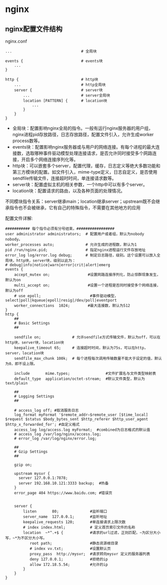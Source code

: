 # nginx
## nginx配置文件结构

nginx.conf

```nginx
...                               # 全局块

events {                          # events块
	...
}

http {                            # http块
	...                           # http全局块
	server {                      # server块
		...                       # server全局块
		location [PATTERN] {      # location块
			...
		}
	}
}
```

- 全局块：配置影响nginx全局的指令。一般有运行nginx服务器的用户组，nginx进程pid存放路径，日志存放路径，配置文件引入，允许生成worker process数等。
- events块：配置影响nginx服务器或与用户的网络连接。有每个进程的最大连接数，选取哪种事件驱动模型处理连接请求，是否允许同时接受多个网路连接，开启多个网络连接序列化等。
- http块：可以嵌套多个server，配置代理，缓存，日志定义等绝大多数功能和第三方模块的配置。如文件引入，mime-type定义，日志自定义，是否使用sendfile传输文件，连接超时时间，单连接请求数等。
- server块：配置虚拟主机的相关参数，一个http中可以有多个server。
- location块：配置请求的路由，以及各种页面的处理情况。

不同模块指令关系：server继承main；location继承server；upstream既不会继承指令也不会被继承，它有自己的特殊指令，不需要在其他地方的应用

配置文件详解:

```nginx
########### 每个指令必须有分号结束。#################
user administrator administrators;  # 配置用户或者组，默认为nobody nobody。
worker_processes auto;              # 允许生成的进程数，默认为1
pid /run/nginx.pid;                 # 指定nginx进程运行文件存放地址
error_log log/error.log debug;      # 制定日志路径，级别。这个设置可以放入全局块，http块，server块，级别以此为：                 												# debug|info|notice|warn|error|crit|alert|emerg
events {
    accept_mutex on;                 #设置网路连接序列化，防止惊群现象发生，默认为on
    multi_accept on;                 #设置一个进程是否同时接受多个网络连接，默认为off
    # use epoll;                      #事件驱动模型，select|poll|kqueue|epoll|resig|/dev/poll|eventport
    worker_connections  1024;        #最大连接数，默认为512
}
http {
    ##
    # Basic Settings
    ##
    
    sendfile on;              # 允许sendfile方式传输文件，默认为off，可以在http块，server块，location块
    keepalive_timeout 65;     # 连接超时时间，默认为75s，可以在http，server，location块
    sendfile_max_chunk 100k;  # 每个进程每次调用传输数量不能大于设定的值，默认为0，即不设上限。
    
    include       mime.types;                #文件扩展名与文件类型映射表
    default_type  application/octet-stream;  #默认文件类型，默认为text/plain
    
    ##
    # Logging Settings
    ##
    
    # access_log off; #取消服务日志    
    log_format myFormat '$remote_addr–$remote_user [$time_local] $request $status $body_bytes_sent $http_referer $http_user_agent $http_x_forwarded_for'; #自定义格式
    access_log log/access.log myFormat;  #combined为日志格式的默认值
    # access_log /var/log/nginx/access.log;
    # error_log /var/log/nginx/error.log;

    ##
    # Gzip Settings
    ##
    
    gzip on;

    upstream mysvr {   
      server 127.0.0.1:7878;
      server 192.168.10.121:3333 backup;  #热备
    }
    error_page 404 https://www.baidu.com; #错误页
    
    
    server {
        listen       80;              #监听端口
        server_name  127.0.0.1;       #监听地址 
        keepalive_requests 120;       #单连接请求上限次数
        # index index.html;           # 定义首页索引文件的名称
        location  ~*^.+$ {            #请求的url过滤，正则匹配，~为区分大小写，~*为不区分大小写。
           root path;                 #静态资源根目录
           # index vv.txt;            #设置默认页
           proxy_pass  http://mysvr;  #请求转向mysvr 定义的服务器列表
           deny 127.0.0.1;            #拒绝的ip
           allow 172.18.5.54;         #允许的ip           
        } 
    }
}
```

